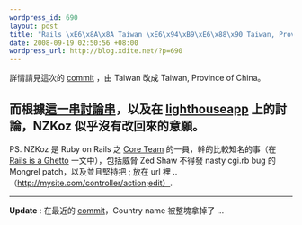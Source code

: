 ```yaml
--- 
wordpress_id: 690
layout: post
title: "Rails \xE6\x8A\x8A Taiwan \xE6\x94\xB9\xE6\x88\x90 Taiwan, Province of China"
date: 2008-09-19 02:50:56 +08:00
wordpress_url: http://blog.xdite.net/?p=690
---
```

詳情請見這次的 <a href="http://github.com/rails/rails/commit/3353b85b0eae76bf36ae7c2f7b6adc1863278a8e">commit</a> ，由 Taiwan 改成 Taiwan, Province of China。

而根據<a href="http://github.com/rails/rails/commit/3353b85b0eae76bf36ae7c2f7b6adc1863278a8e">這一串討論串</a>，以及在 <a href="http://rails.lighthouseapp.com/projects/8994/tickets/715-actionview-helpers-formoptionshelper-countries-constant-controversally-labels-taiwan-a-province-of-china">lighthouseapp</a> 上的討論，NZKoz 似乎沒有改回來的意願。
---
PS. NZKoz 是 Ruby on Rails 之 <a href="http://www.rubyonrails.org/core">Core Team</a> 的一員，幹的比較知名的事（在 <a href="http://www.zedshaw.com/rants/rails_is_a_ghetto.html">Rails is a Ghetto</a> 一文中），包括威脅 Zed Shaw 不得發 nasty cgi.rb bug 的 Mongrel patch，以及並且堅持把 ; 放在 url 裡 ..（http://mysite.com/controller/action;edit）.

---
<strong>Update</strong> : 在最近的 <a href="http://github.com/rails/rails/commit/2d27b82d4cf446543539ad20afcbad256d8aeff7">commit</a>，Country name 被整塊拿掉了 ...
